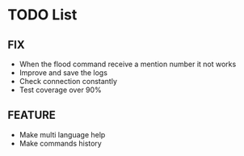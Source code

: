 # TODO List

## FIX

- When the flood command receive a mention number it not works
- Improve and save the logs
- Check connection constantly
- Test coverage over 90%

## FEATURE

- Make multi language help
- Make commands history
